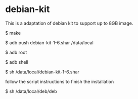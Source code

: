 # debian-kit

This is a adaptation of debian kit to support up to 8GB image.

$ make

$ adb push debian-kit-1-6.shar /data/local

$ adb root

$ adb shell

$ sh /data/local/debian-kit-1-6.shar

follow the script instructions to finish the installation

$ sh /data/local/deb/deb
